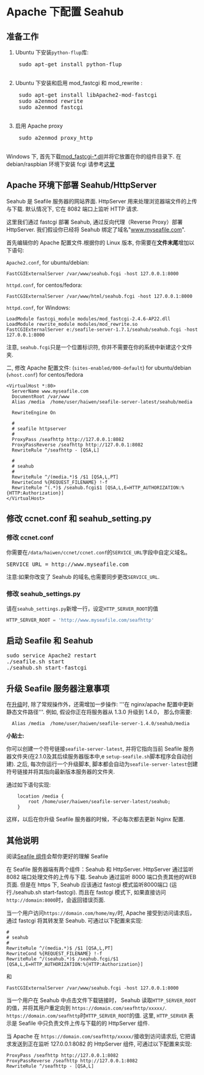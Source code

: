 # Apache 下配置 Seahub

## 准备工作

1. Ubuntu 下安装<code>python-flup</code>库:
 
    <pre>
    sudo apt-get install python-flup
    </pre>

2. Ubuntu 下安装和启用 mod_fastcgi 和 mod_rewrite :

    <pre>
    sudo apt-get install libApache2-mod-fastcgi
    sudo a2enmod rewrite
    sudo a2enmod fastcgi
    </pre>

3. 启用 Apache proxy

    <pre>
    sudo a2enmod proxy_http
    </pre>

Windows 下, 首先下载[mod_fastcgi-*.dll](http://fastcgi.com/dist/)并将它放置在你的组件目录下.
在 debian/raspbian 环境下安装 fcgi 请参考[这里](http://raspberryserver.blogspot.co.at/2013/02/installing-lamp-with-fastcgi-php-fpm.html) 

## Apache 环境下部署 Seahub/HttpServer

Seahub 是 Seafile 服务器的网站界面. HttpServer 用来处理浏览器端文件的上传与下载. 默认情况下, 它在 8082 端口上监听 HTTP 请求. 

这里我们通过 fastcgi 部署 Seahub, 通过反向代理（Reverse Proxy）部署 HttpServer. 我们假设你已经将 Seahub 绑定了域名"www.myseafile.com".  

首先编辑你的 Apache 配置文件.根据你的 Linux 版本, 你需要在**文件末尾**增加以下语句:

`Apache2.conf`, for ubuntu/debian:
```
FastCGIExternalServer /var/www/seahub.fcgi -host 127.0.0.1:8000
```

`httpd.conf`, for centos/fedora:
```
FastCGIExternalServer /var/www/html/seahub.fcgi -host 127.0.0.1:8000
```

`httpd.conf`, for Windows:
```
LoadModule fastcgi_module modules/mod_fastcgi-2.4.6-AP22.dll
LoadModule rewrite_module modules/mod_rewrite.so
FastCGIExternalServer e:/seafile-server-1.7.1/seahub/seahub.fcgi -host 127.0.0.1:8000

```

注意, `seahub.fcgi`只是一个位置标识符, 你并不需要在你的系统中新建这个文件夹.

二, 修改 Apache 配置文件:
(`sites-enabled/000-default`) for ubuntu/debian
(`vhost.conf`) for centos/fedora

```
<VirtualHost *:80>
  ServerName www.myseafile.com
  DocumentRoot /var/www
  Alias /media  /home/user/haiwen/seafile-server-latest/seahub/media         

  RewriteEngine On

  #
  # seafile httpserver
  #
  ProxyPass /seafhttp http://127.0.0.1:8082
  ProxyPassReverse /seafhttp http://127.0.0.1:8082
  RewriteRule ^/seafhttp - [QSA,L]

  #
  # seahub
  #
  RewriteRule ^/(media.*)$ /$1 [QSA,L,PT]
  RewriteCond %{REQUEST_FILENAME} !-f
  RewriteRule ^(.*)$ /seahub.fcgi$1 [QSA,L,E=HTTP_AUTHORIZATION:%{HTTP:Authorization}]
</VirtualHost>
```

## 修改 ccnet.conf 和 seahub_setting.py

### 修改 ccnet.conf

你需要在<code>/data/haiwen/ccnet/ccnet.conf</code>的<code>SERVICE_URL</code>字段中自定义域名。

<pre>
SERVICE_URL = http://www.myseafile.com
</pre>

注意:如果你改变了 Seahub 的域名,也需要同步更改<code>SERVICE_URL</code>.

### 修改 seahub_settings.py

请在<code>seahub_settings.py</code>新增一行，设定`HTTP_SERVER_ROOT`的值

```python
HTTP_SERVER_ROOT = 'http://www.myseafile.com/seafhttp'
```

## 启动 Seafile 和 Seahub

<pre>
sudo service Apache2 restart
./seafile.sh start
./seahub.sh start-fastcgi
</pre>

## 升级 Seafile 服务器注意事项

在[升级](upgrade.md)时, 除了常规操作外，还需增加一步操作: '''在 nginx/apache 配置中更新静态文件路径'''. 例如, 假设你正在将服务器从 1.3.0 升级到 1.4.0， 那么你需要:

```
  Alias /media  /home/user/haiwen/seafile-server-1.4.0/seahub/media
```

**小贴士:** 

你可以创建一个符号链接<code>seafile-server-latest</code>, 并将它指向当前 Seafile 服务器文件夹(在2.1.0及其后续服务器版本中,e <code>setup-seafile.sh</code>脚本程序会自动创建). 之后, 每次你运行一个升级脚本, 脚本都会自动为<code>seafile-server-latest</code>创建符号链接并将其指向最新版本服务器的文件夹.

通过如下语句实现:

```
    location /media {
        root /home/user/haiwen/seafile-server-latest/seahub;
    }
```
这样，以后在你升级 Seafile 服务器的时候，不必每次都去更新 Nginx 配置.


## 其他说明

阅读[Seafile 组件](../overview/components.md)会帮你更好的理解 Seafile

在 Seafile 服务器端有两个组件：Seahub 和 HttpServer. HttpServer 通过监听 8082 端口处理文件的上传与下载. Seahub 通过监听 8000 端口负责其他的WEB页面. 
但是在 https 下, Seahub 应该通过 fastcgi 模式监听8000端口 (运行./seahub.sh start-fastcgi). 而且在 fastcgi 模式下, 如果直接访问`http://domain:8000`时，会返回错误页面. 

当一个用户访问`https://domain.com/home/my/`时, Apache 接受到访问请求后，通过 fastcgi 将其转发至 Seahub. 可通过以下配置来实现:

    #
    # seahub
    #
    RewriteRule ^/(media.*)$ /$1 [QSA,L,PT]
    RewriteCond %{REQUEST_FILENAME} !-f
    RewriteRule ^/(seahub.*)$ /seahub.fcgi/$1 [QSA,L,E=HTTP_AUTHORIZATION:%{HTTP:Authorization}]

和
   
    FastCGIExternalServer /var/www/seahub.fcgi -host 127.0.0.1:8000


当一个用户在 Seahub 中点击文件下载链接时， Seahub 读取<code>HTTP_SERVER_ROOT</code>的值，并将其用户重定向到 `https://domain.com/seafhttp/xxxxx/`. `https://domain.com/seafhttp`时<code>HTTP_SERVER_ROOT</code>的值. 这里, `HTTP_SERVER` 表示是 Seafile 中只负责文件上传与下载的的 HttpServer 组件. 

当 Apache 在 `https://domain.com/seafhttp/xxxxx/`接收到访问请求后, 它把请求发送到正在监听 127.0.0.1:8082 的 HttpServer 组件, 可通过以下配置来实现:

    ProxyPass /seafhttp http://127.0.0.1:8082
    ProxyPassReverse /seafhttp http://127.0.0.1:8082
    RewriteRule ^/seafhttp - [QSA,L]
